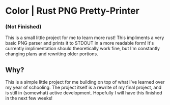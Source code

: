 # Color | Rust PNG Pretty-Printer
### (Not Finished)
This is a small little project for me to learn more rust!
This impliments a very basic PNG parser and prints it to STDOUT in a more readable form!
It's currently implimentation should theoretically work fine, but I'm constantly changing plans and rewriting older portions.


## Why?
This is a simple little project for me building on top of what I've learned over my year of schooling.
The project itself is a rewrite of my final project, and is still in (somewhat) active development.
Hopefully I will have this finished in the next few weeks!
